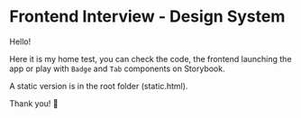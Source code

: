 # Frontend Interview - Design System

Hello!

Here it is my home test, you can check the code, the frontend launching the app or play with `Badge` and `Tab` components on Storybook.

A static version is in the root folder (static.html).

Thank you! 👋
